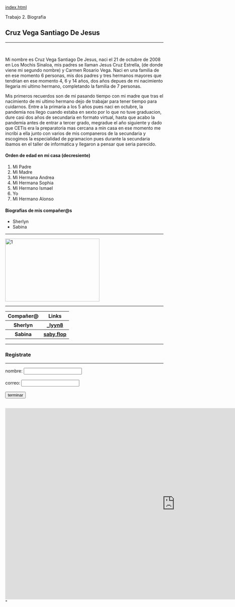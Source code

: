 [index.html](https://github.com/user-attachments/files/22566083/index.html)
<HTML>  
<title>1.3 Elementos De Lenguaje HTML</title>
<head>Trabajo 2. Biografia</head>
<body>
<br>
<h2>Cruz Vega Santiago De Jesus</h2>
<hr>
<br>
<p>Mi nombre es Cruz Vega Santiago De Jesus, naci el 21 de octubre de 2008 en Los Mochis Sinaloa, mis padres se llaman Jesus Cruz Estrella, (de donde viene mi segundo nombre) y Carmen Rosario Vega. Naci en una familia de en ese momento 6 personas, mis dos padres y tres  hermanos mayores que tendrian en ese momento 4, 6 y 14 años, dos años depues de mi nacimiento llegaria mi ultimo hermano, completando la familia de 7 personas.</p>
<p>Mis primeros recuerdos son de mi pasando tiempo con mi madre que tras el nacimiento de mi ultimo hermano dejo de trabajar para tener tiempo para cuidarnos. Entre a la primaria a los 5 años pues naci en octubre, la pandemia nos llego cuando estaba en sexto por lo que no tuve graduacion, dure casi dos años de secundaria en formato virtual, hasta que acabo la pandemia antes de entrar a tercer grado, megradue el año siguiente y dado que CETis era la preparatoria mas cercana a min casa en ese momento me incribi a ella junto con varios de mis companeros de la secundaria y escogimos la especialidad de pgramacion pues durante la secundaria ibamos en el taller de informatica y llegaron a pensar que seria parecido.</p>
<h4>Orden de edad en mi casa (decresiente) </h4>
<ol type="1"  >
    <li>Mi Padre </li>
    <li>Mi Madre </li>
    <li>Mi Hermana Andrea </li>
    <li>Mi Hermana Sophia </li>
    <li>Mi Hermano Ismael </li>
    <li>Yo </li>
    <li>Mi Hermano Alonso </li>
</ol>
<h4>Biografias de mis compañer@s </h4>
<ul>
    <li>Sherlyn</li>
    <li>Sabina</li>
</ul>
<hr>
<img src="1.JPG" alt="1" width="300" height="200">
<hr>
<table>
    <tr>
        <th>Compañer@</th>
        <th>Links</th>
    </tr>
    <tr>
        <th> Sherlyn</th>
        <th><a href="https://www.instagram.com/_lyyn8">_lyyn8</a></th>
    </tr>
    <tr>
        <th> Sabina</th>
        <th><a href="https://www.instagram.com/saby.flop?igsh=MXgxYzgyaXA3a291MQ">saby.flop</a></th>
    </tr>

</table>
<hr>
<h3>Registrate</h3>
<hr>
    <form action="imprimir.php" method="POST">
    <label for="nombre">nombre:</label>
    <input type="text" id="nombre" name="nombre"><br></br>
    <label for="email">correo:</label>
    <input type="email" id="email" name="email"><br></br>
    <input type="submit" value="terminar"><br></br>
</form>
<iframe width="1080" height="608" src="https://www.youtube.com/embed/dVijtMr3o28" title="CETis 68 inaugura techumbre deportiva" frameborder="0" allow="accelerometer; autoplay; clipboard-write; encrypted-media; gyroscope; picture-in-picture; web-share" referrerpolicy="strict-origin-when-cross-origin" allowfullscreen></iframe>"
</body>
</HTML>
